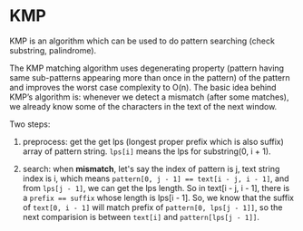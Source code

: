 # KMP
KMP is an algorithm which can be used to do pattern searching (check substring, palindrome).

The KMP matching algorithm uses degenerating property (pattern having same sub-patterns appearing more than once in the pattern) of the pattern and improves the worst case complexity to O(n). The basic idea behind KMP’s algorithm is: whenever we detect a mismatch (after some matches), we already know some of the characters in the text of the next window.

Two steps:
1. preprocess: get the get lps (longest proper prefix which is also suffix) array of pattern string. `lps[i]` means the lps for substring(0, i + 1).

2. search: when **mismatch**, let's say the index of pattern is j, text string index is i, which means `pattern[0, j - 1] == text[i - j, i - 1]`, and from `lps[j - 1]`, we can get the lps length. So in text[i - j, i - 1], there is a `prefix == suffix` whose length is lps[i - 1]. So, we know that the suffix of `text[0, i - 1]` will match prefix of `pattern[0, lps[j - 1]]`, so the next comparision is between `text[i]` and `pattern[lps[j - 1]]`.
